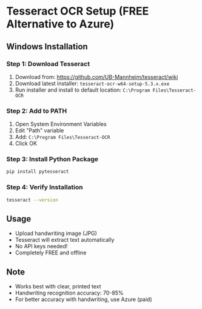 # Tesseract OCR Setup (FREE Alternative to Azure)

## Windows Installation

### Step 1: Download Tesseract
1. Download from: https://github.com/UB-Mannheim/tesseract/wiki
2. Download latest installer: `tesseract-ocr-w64-setup-5.3.x.exe`
3. Run installer and install to default location: `C:\Program Files\Tesseract-OCR`

### Step 2: Add to PATH
1. Open System Environment Variables
2. Edit "Path" variable
3. Add: `C:\Program Files\Tesseract-OCR`
4. Click OK

### Step 3: Install Python Package
```bash
pip install pytesseract
```

### Step 4: Verify Installation
```bash
tesseract --version
```

## Usage
- Upload handwriting image (JPG)
- Tesseract will extract text automatically
- No API keys needed!
- Completely FREE and offline

## Note
- Works best with clear, printed text
- Handwriting recognition accuracy: 70-85%
- For better accuracy with handwriting, use Azure (paid)
